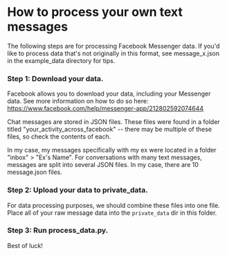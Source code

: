 # How to process your own text messages
The following steps are for processing Facebook Messenger data. If you'd like to process data that's not originally in this format, see message_x.json in the example_data directory for tips.


### Step 1: Download your data.

Facebook allows you to download your data, including your Messenger data. See more information on how to do so here: https://www.facebook.com/help/messenger-app/212802592074644

Chat messages are stored in JSON files. These files were found in a folder titled "your_activity_across_facebook" -- there may be multiple of these files, so check the contents of each.

In my case, my messages specifically with my ex were located in a folder "inbox" > "Ex's Name". For conversations with many text messages, messages are split into several JSON files. In my case, there are 10 message.json files.

### Step 2: Upload your data to private_data.
For data processing purposes, we should combine these files into one file. Place all of your raw message data into the `private_data` dir in this folder.

### Step 3: Run process_data.py.
Best of luck!
